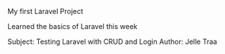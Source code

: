 My first Laravel Project

Learned the basics of Laravel this week

Subject: Testing Laravel with CRUD and Login
Author: Jelle Traa
